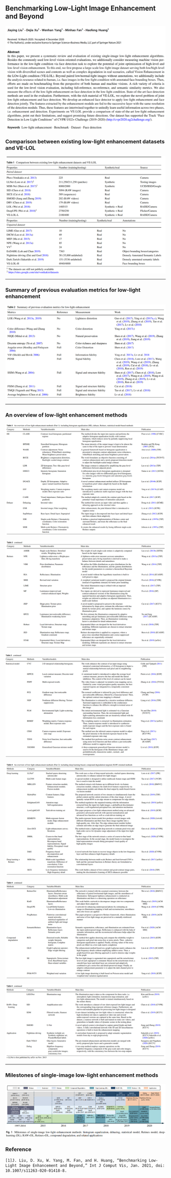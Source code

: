 ## Benchmarking Low-Light Image Enhancement and Beyond

![image-20210120122452499](recommended.assets/abstract1.png)



### **Comparison between existing low-light enhancement datasets and VE-LOL**  

![VE-LOL_comparison](recommended.assets/VE-LOL_comparison.png)

---



### **Summary of previous evaluation metrics for low-light enhancement**

![VE-LOL_metrics](recommended.assets/VE-LOL_metrics.png)

---



### **An overview of low-light enhancement methods**

![VE-LOL_method1](recommended.assets/VE-LOL_method1.png)

![VE-LOL_method2](recommended.assets/VE-LOL_method2.png)

![VE-LOL_method3](recommended.assets/VE-LOL_method3.png)

![VE-LOL_method4](recommended.assets/VE-LOL_method4.png)

![VE-LOL_method5](recommended.assets/VE-LOL_method5.png)

![VE-LOL_method6](recommended.assets/VE-LOL_method6.png)

---



### Milestones of single-image low-light enhancement methods

![VE-LOL_milestone](recommended.assets/VE-LOL_milestone.png)

### Reference

```
[1]J. Liu, D. Xu, W. Yang, M. Fan, and H. Huang, “Benchmarking Low-Light Image Enhancement and Beyond,” Int J Comput Vis, Jan. 2021, doi: 10.1007/s11263-020-01418-8.

```

